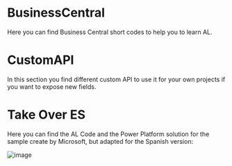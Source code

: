 # BusinessCentral
Here you can find Business Central short codes to help you to learn AL.

# CustomAPI
In this section you find different custom API to use it for your own projects if you want to expose new fields.

# Take Over ES
Here you can find the AL Code and the Power Platform solution for the sample create by Microsoft, but adapted for the Spanish version:

![image](https://github.com/RCORELLA/BusinessCentral/assets/23438653/3544fbcb-7c9f-4272-95c1-1e38afd0f283)

